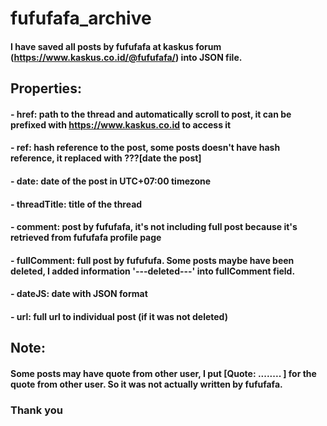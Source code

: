 # fufufafa_archive
#### I have saved all posts by fufufafa at kaskus forum (https://www.kaskus.co.id/@fufufafa/) into JSON file.
## Properties:
#### - href: path to the thread and automatically scroll to post, it can be prefixed with https://www.kaskus.co.id to access it
#### - ref: hash reference to the post, some posts doesn't have hash reference, it replaced with ???[date the post]
#### - date: date of the post in UTC+07:00 timezone
#### - threadTitle: title of the thread
#### - comment: post by fufufafa, it's not including full post because it's retrieved from fufufafa profile page
#### - fullComment: full post by fufufufa. Some posts maybe have been deleted, I added information '---deleted---' into fullComment field.
#### - dateJS: date with JSON format
#### - url: full url to individual post (if it was not deleted)
## Note:
#### Some posts may have quote from other user, I put [Quote: ........ ] for the quote from other user. So it was not actually written by fufufafa.
###
### Thank you
